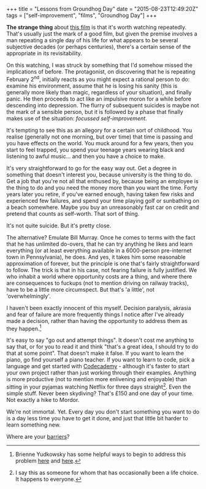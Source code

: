 +++
title = "Lessons from Groundhog Day"
date = "2015-08-23T12:49:20Z"
tags = ["self-improvement", "films", "Groundhog Day"]
+++

**The strange thing** about [this film](http://www.imdb.com/title/tt0107048/) is that it's worth watching repeatedly. That's usually just the mark of a good film, but given the premise involves a man repeating a single day of his life for what appears to be several subjective decades (or perhaps centuries), there's a certain sense of the appropriate in its revisitability.

On this watching, I was struck by something that I'd somehow missed the implications of before. The protagonist, on discovering that he is repeating February 2<sup>nd</sup>, initially reacts as you might expect a rational person to do: examine his environment, assume that he is losing his sanity (this is generally more likely than magic, regardless of your situation), and finally panic. He then proceeds to act like an impulsive moron for a while before descending into depression. The flurry of subsequent suicides is maybe not the mark of a sensible person, but it is followed by a phase that finally makes use of the situation: *focussed self-improvement*.

It's tempting to see this as an allegory for a certain sort of childhood. You realise (generally not one morning, but over time) that time is passing and you have effects on the world. You muck around for a few years, then you start to feel trapped, you spend your teenage years wearing black and listening to awful music... and then you have a choice to make.

It's very straightforward to go for the easy way out. Get a degree in something that doesn't interest you, because university is the thing to do. Get a job that you're not all that enthused by, because being an employee is the thing to do and you need the money more than you want the time. Forty years later you retire, if you've earned enough, having taken few risks and experienced few failures, and spend your time playing golf or sunbathing on a beach somewhere. Maybe you buy an unreasonably fast car on credit and pretend that counts as self-worth. That sort of thing.

It's not quite suicide. But it's pretty close.

The alternative? Emulate Bill Murray. Once he comes to terms with the fact that he has unlimited do-overs, that he can try anything he likes and learn everything (or at least everything available in a 6000-person pre-internet town in Pennsylvania), he does. And yes, it takes him some reasonable approximation of forever, but the principle is one that's fairly straightforward to follow. The trick is that in his case, not fearing failure is fully justified. We who inhabit a world where opportunity costs are a thing, and where there are consequences to fuckups (not to mention driving on railway tracks), have to be a little more circumspect. But that's 'a little', not 'overwhelmingly'.

I haven't been exactly innocent of this myself. Decision paralysis, akrasia and fear of failure are more frequently things I notice after I've already made a decision, rather than having the opportunity to address them as they happen.[^1]

It's easy to say "go out and attempt things". It doesn't cost me anything to say that, or for you to read it and think "that's a great idea, I should try to do that at some point". That doesn't make it false. If you want to learn the piano, go find yourself a piano teacher. If you want to learn to code, pick a language and get started with [Codecademy](https://www.codecademy.com/learn) - although it's faster to start your own project rather than just working through their examples. Anything is more productive (not to mention more enlivening and enjoyable) than sitting in your pyjamas watching Netflix for three days straight[^2]. Even the simple stuff. Never been skydiving? That's £150 and one day of your time. Not exactly a hike to Mordor.

We're not immortal. Yet. Every day you don't start something you want to do is a day less time you have to get it done, and just that little bit harder to learn something new.

Where are your [barriers](http://www.getrichslowly.org/blog/2009/03/17/the-psychology-of-passive-barriers-why-your-friends-dont-save-money-eat-healthier-or-clean-their-garages/)?

[^1]: Brienne Yudkowsky has some helpful ways to begin to address this problem [here](https://www.youtube.com/watch?v=x1Sl7qwnKO4) and [here](https://www.youtube.com/watch?v=Yd6KR6nlRyU).

[^2]: I say this as someone for whom that has occasionally been a life choice. It happens to everyone.
